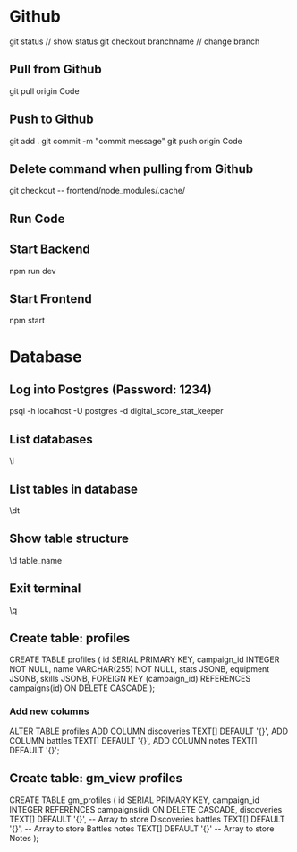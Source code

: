 # Github
git status // show status
git checkout branchname // change branch
## Pull from Github
git pull origin Code
## Push to Github
git add .
git commit -m "commit message"
git push origin Code

## Delete command when pulling from Github
git checkout -- frontend/node_modules/.cache/

## Run Code
## Start Backend
npm run dev
## Start Frontend
npm start

# Database
## Log into Postgres (Password: 1234)
psql -h localhost -U postgres -d digital_score_stat_keeper
## List databases
\l
## List tables in database
\dt
## Show table structure
\d table_name
## Exit terminal
\q

## Create table: profiles
CREATE TABLE profiles (
  id SERIAL PRIMARY KEY,
  campaign_id INTEGER NOT NULL,
  name VARCHAR(255) NOT NULL,
  stats JSONB,
  equipment JSONB,
  skills JSONB,
  FOREIGN KEY (campaign_id) REFERENCES campaigns(id) ON DELETE CASCADE
);

### Add new columns
ALTER TABLE profiles
ADD COLUMN discoveries TEXT[] DEFAULT '{}',
ADD COLUMN battles TEXT[] DEFAULT '{}',
ADD COLUMN notes TEXT[] DEFAULT '{}';

## Create table: gm_view profiles
CREATE TABLE gm_profiles (
  id SERIAL PRIMARY KEY,
  campaign_id INTEGER REFERENCES campaigns(id) ON DELETE CASCADE,
  discoveries TEXT[] DEFAULT '{}',  -- Array to store Discoveries
  battles TEXT[] DEFAULT '{}',      -- Array to store Battles
  notes TEXT[] DEFAULT '{}'        -- Array to store Notes
);

